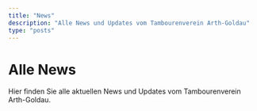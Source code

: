 ```yaml
---
title: "News"
description: "Alle News und Updates vom Tambourenverein Arth-Goldau"
type: "posts"
---
```


# Alle News

Hier finden Sie alle aktuellen News und Updates vom Tambourenverein Arth-Goldau.
